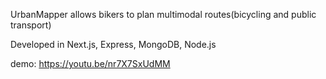 UrbanMapper allows bikers to plan multimodal routes(bicycling and public transport)

Developed in Next.js, Express, MongoDB, Node.js

demo: https://youtu.be/nr7X7SxUdMM
